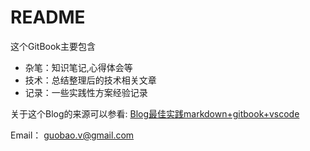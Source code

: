 # README

这个GitBook主要包含
- 杂笔：知识笔记,心得体会等
- 技术：总结整理后的技术相关文章
- 记录：一些实践性方案经验记录

关于这个Blog的来源可以参看:
[Blog最佳实践markdown+gitbook+vscode](posts/Blog最佳实践markdown+gitbook+vscode.md)

Email：
[guobao.v@gmail.com](guobao.v@gmail.com)